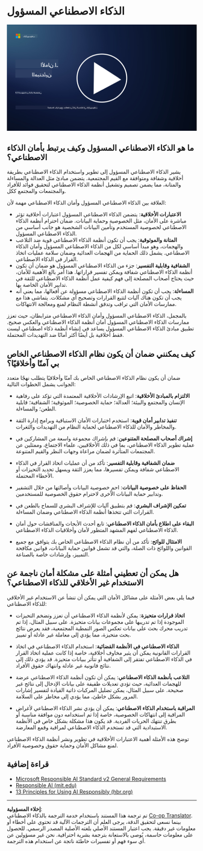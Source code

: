<!--
CO_OP_TRANSLATOR_METADATA:
{
  "original_hash": "5e9775ee91bde7d44577891d5f11c4c5",
  "translation_date": "2025-09-03T20:43:48+00:00",
  "source_file": "8.3 Responsible AI.md",
  "language_code": "ar"
}
-->
# الذكاء الاصطناعي المسؤول

[![شاهد الفيديو](../../translated_images/8-3_placeholder.9a5623e020ef9751bfd82c06e3014edc976e2b2dc6ac5836571e63873a3c28b4.ar.png)](https://learn-video.azurefd.net/vod/player?id=b7517901-8f81-4475-b586-385a361c51e8)

## ما هو الذكاء الاصطناعي المسؤول وكيف يرتبط بأمان الذكاء الاصطناعي؟

يشير الذكاء الاصطناعي المسؤول إلى تطوير واستخدام الذكاء الاصطناعي بطريقة أخلاقية وشفافة ومتوافقة مع القيم المجتمعية. يتضمن مبادئ مثل العدالة والمساءلة والمتانة، مما يضمن تصميم وتشغيل أنظمة الذكاء الاصطناعي لتحقيق فوائد للأفراد والمجتمعات والمجتمع ككل.

العلاقة بين الذكاء الاصطناعي المسؤول وأمان الذكاء الاصطناعي مهمة لأن:

- **الاعتبارات الأخلاقية**: يتضمن الذكاء الاصطناعي المسؤول اعتبارات أخلاقية تؤثر مباشرة على الأمان، مثل الخصوصية وحماية البيانات. ضمان احترام أنظمة الذكاء الاصطناعي لخصوصية المستخدم وتأمين البيانات الشخصية هو جانب أساسي من الذكاء الاصطناعي المسؤول.
- **المتانة والموثوقية**: يجب أن تكون أنظمة الذكاء الاصطناعي قوية ضد التلاعب والهجمات، وهو مبدأ أساسي لكل من الذكاء الاصطناعي المسؤول وأمان الذكاء الاصطناعي. يشمل ذلك الحماية من الهجمات العدائية وضمان سلامة عمليات اتخاذ القرار في الذكاء الاصطناعي.
- **الشفافية وقابلية التفسير**: جزء من الذكاء الاصطناعي المسؤول هو ضمان أن تكون أنظمة الذكاء الاصطناعي شفافة ويمكن تفسير قراراتها. هذا أمر بالغ الأهمية للأمان، حيث يحتاج أصحاب المصلحة إلى فهم كيفية عمل أنظمة الذكاء الاصطناعي للثقة في تدابير الأمان الخاصة بها.
- **المساءلة**: يجب أن تكون أنظمة الذكاء الاصطناعي مسؤولة عن أفعالها، مما يعني أنه يجب أن تكون هناك آليات لتتبع القرارات وتصحيح أي مشكلات. يتماشى هذا مع ممارسات الأمان التي تراقب وتدقق أنشطة النظام لمنع ومعالجة الانتهاكات.

بالمجمل، الذكاء الاصطناعي المسؤول وأمان الذكاء الاصطناعي مترابطان، حيث تعزز ممارسات الذكاء الاصطناعي المسؤول أمان أنظمة الذكاء الاصطناعي والعكس صحيح. تطبيق مبادئ الذكاء الاصطناعي المسؤول يساعد في إنشاء أنظمة ذكاء اصطناعي ليست فقط أخلاقية بل أيضًا أكثر أمانًا ضد التهديدات المحتملة.

## كيف يمكنني ضمان أن يكون نظام الذكاء الاصطناعي الخاص بي آمنًا وأخلاقيًا؟

ضمان أن يكون نظام الذكاء الاصطناعي الخاص بك آمنًا وأخلاقيًا يتطلب نهجًا متعدد الجوانب يشمل الخطوات التالية:

- **الالتزام بالمبادئ الأخلاقية**: اتبع الإرشادات الأخلاقية المعتمدة التي تؤكد على رفاهية الإنسان والمجتمع والبيئة؛ العدالة؛ حماية الخصوصية؛ الموثوقية؛ الشفافية؛ قابلية الطعن؛ والمساءلة.

- **تنفيذ تدابير أمان قوية**: استخدم اختبارات الأمان الاستباقية وبرامج إدارة الثقة والمخاطر والأمان للذكاء الاصطناعي لحماية النظام من التهديدات والثغرات.

- **إشراك أصحاب المصلحة المتنوعين**: قم بإشراك مجموعة واسعة من المشاركين في عملية تطوير الذكاء الاصطناعي، بما في ذلك الأخلاقيين، علماء الاجتماع، وممثلين عن المجتمعات المتأثرة لضمان مراعاة وجهات النظر والقيم المتنوعة.

- **ضمان الشفافية وقابلية التفسير**: تأكد من أن عمليات اتخاذ القرار في الذكاء الاصطناعي شفافة ويمكن تفسيرها، مما يعزز الثقة ويسهل تحديد التحيزات أو الأخطاء المحتملة.

- **الحفاظ على خصوصية البيانات**: احمِ خصوصية البيانات وأصالتها من خلال التشفير وتدابير حماية البيانات الأخرى لاحترام حقوق الخصوصية للمستخدمين.

- **تمكين الإشراف البشري**: قم بتطبيق آليات للإشراف البشري للسماح بالطعن في القرارات التي تتخذها أنظمة الذكاء الاصطناعي وضمان المساءلة.

- **البقاء على اطلاع بأمان الذكاء الاصطناعي**: تابع أحدث الأبحاث والمناقشات حول أمان الذكاء الاصطناعي لفهم المشهد المتطور لأمان وأخلاقيات الذكاء الاصطناعي.

- **الامتثال للوائح**: تأكد من أن نظام الذكاء الاصطناعي الخاص بك يتوافق مع جميع القوانين واللوائح ذات الصلة، والتي قد تشمل قوانين حماية البيانات، قوانين مكافحة التمييز، وإرشادات خاصة بالصناعة.

## هل يمكن أن تعطيني أمثلة على مشكلة أمان ناجمة عن الاستخدام غير الأخلاقي للذكاء الاصطناعي؟

فيما يلي بعض الأمثلة على مشاكل الأمان التي يمكن أن تنشأ عن الاستخدام غير الأخلاقي للذكاء الاصطناعي:

- **اتخاذ قرارات متحيزة**: يمكن لأنظمة الذكاء الاصطناعي أن تعزز وتضخم التحيزات الموجودة إذا تم تدريبها على مجموعات بيانات متحيزة. على سبيل المثال، إذا تم تدريب محرك بحث على بيانات تعكس الصور النمطية المجتمعية، فقد يعرض نتائج بحث متحيزة، مما يؤدي إلى معاملة غير عادلة أو تمييز.

- **الذكاء الاصطناعي في الأنظمة القضائية**: استخدام الذكاء الاصطناعي في اتخاذ القرارات القانونية يمكن أن يثير مخاوف أخلاقية، خاصة إذا كانت عملية اتخاذ القرار في الذكاء الاصطناعي تفتقر إلى الشفافية أو تتأثر ببيانات متحيزة. قد يؤدي ذلك إلى نتائج قانونية غير عادلة وانتهاك حقوق الأفراد.

- **التلاعب بأنظمة الذكاء الاصطناعي**: يمكن أن تكون أنظمة الذكاء الاصطناعي عرضة للهجمات العدائية، حيث تؤدي تعديلات طفيفة على بيانات الإدخال إلى نتائج غير صحيحة. على سبيل المثال، يمكن تضليل المركبات ذاتية القيادة لتفسير إشارات المرور بشكل خاطئ، مما يؤدي إلى مخاطر على السلامة.

- **المراقبة باستخدام الذكاء الاصطناعي**: يمكن أن يؤدي نشر الذكاء الاصطناعي لأغراض المراقبة إلى انتهاكات الخصوصية، خاصة إذا تم استخدامه دون موافقة مناسبة أو بطرق تنتهك الحريات الفردية. قد يكون هذا مشكلة بشكل خاص في الأنظمة الاستبدادية التي قد تستخدم الذكاء الاصطناعي لمراقبة وقمع المعارضة.

توضح هذه الأمثلة أهمية الاعتبارات الأخلاقية في تطوير ونشر أنظمة الذكاء الاصطناعي لمنع مشاكل الأمان وحماية حقوق وخصوصية الأفراد.

## قراءة إضافية

- [Microsoft Responsible AI Standard v2 General Requirements](https://query.prod.cms.rt.microsoft.com/cms/api/am/binary/RE5cmFl?culture=en-us&country=us&WT.mc_id=academic-96948-sayoung)
- [Responsible AI (mit.edu)](https://sloanreview.mit.edu/big-ideas/responsible-ai/)
- [13 Principles for Using AI Responsibly (hbr.org)](https://hbr.org/2023/06/13-principles-for-using-ai-responsibly)

---

**إخلاء المسؤولية**:  
تم ترجمة هذا المستند باستخدام خدمة الترجمة بالذكاء الاصطناعي [Co-op Translator](https://github.com/Azure/co-op-translator). بينما نسعى لتحقيق الدقة، يرجى العلم أن الترجمات الآلية قد تحتوي على أخطاء أو معلومات غير دقيقة. يجب اعتبار المستند الأصلي بلغته الأصلية المصدر الرسمي. للحصول على معلومات حاسمة، يُوصى بالاستعانة بترجمة بشرية احترافية. نحن غير مسؤولين عن أي سوء فهم أو تفسيرات خاطئة ناتجة عن استخدام هذه الترجمة.
